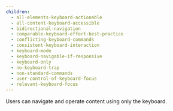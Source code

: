 ```yaml
---
children:
  - all-elements-keyboard-actionable
  - all-content-keyboard-accessible
  - bidirectional-navigation
  - comparable-keyboard-effort-best-practice
  - conflicting-keyboard-commands
  - consistent-keyboard-interaction
  - keyboard-mode
  - keyboard-navigable-if-responsive
  - keyboard-only
  - no-keyboard-trap
  - non-standard-commands
  - user-control-of-keyboard-focus
  - relevant-keyboard-focus
---
```


Users can navigate and operate content using only the keyboard.

